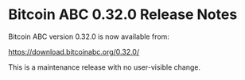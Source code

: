 # Bitcoin ABC 0.32.0 Release Notes

Bitcoin ABC version 0.32.0 is now available from:

  <https://download.bitcoinabc.org/0.32.0/>

This is a maintenance release with no user-visible change.
